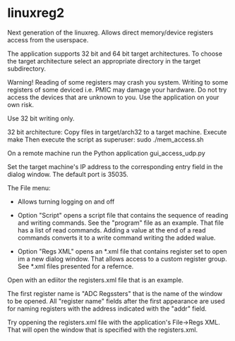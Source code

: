 # linuxreg2
Next generation of the linuxreg. Allows direct memory/device registers access from the userspace.

The application supports 32 bit and 64 bit target architectures.
To choose the target architecture select an appropriate directory in the target subdirectory.

Warning! Reading of some registers may crash you system.
Writing to some registers of some deviced i.e. PMIC may damage your hardware.
Do not try access the devices that are unknown to you. 
Use the application on your own risk.

Use 32 bit writing only.

32 bit architecture:
Copy files in target/arch32 to a target machine.
Execute  make
Then execute the script as superuser:
sudo ./mem_access.sh

On a remote machine run the Python application gui_access_udp.py

Set the target machine's IP address to the corresponding entry field in the dialog window.
The default port is 35035.

The File menu:
* Allows turning logging on and off

* Option "Script" opens a script file that contains the sequence of reading and writing commands.
  See the "program" file as an example. That file has a list of read commands. 
  Adding a value at the end of a read commands converts it to a write command writing the added walue.

* Option "Regs XML" opens an *.xml file that contains register set to open im a new dialog window.
  That allows access to a custom register group.
  See *.xml files presented for a refernce.


Open with an ediitor the registers.xml file that is an example.

The first register name is "ADC Regssters" that is the name of the window to be opened.
All "register name" fields after the first appearance are used for naming registers 
with the address indicated with the "addr" field.

Try oppening the registers.xml file with the application's File->Regs XML.
That will open the window that is specified with the registers.xml.

